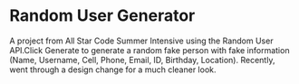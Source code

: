 # Random User Generator
A project from All Star Code Summer Intensive using the Random User API.Click Generate to generate a random fake person with fake information (Name, Username, Cell, Phone, Email, ID, Birthday, Location). Recently, went through a design change for a much cleaner look. 